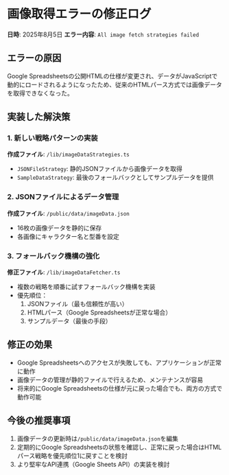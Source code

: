 # 画像取得エラーの修正ログ

**日時**: 2025年8月5日
**エラー内容**: `All image fetch strategies failed`

## エラーの原因

Google Spreadsheetsの公開HTMLの仕様が変更され、データがJavaScriptで動的にロードされるようになったため、従来のHTMLパース方式では画像データを取得できなくなった。

## 実装した解決策

### 1. 新しい戦略パターンの実装

**作成ファイル**: `/lib/imageDataStrategies.ts`
- `JSONFileStrategy`: 静的JSONファイルから画像データを取得
- `SampleDataStrategy`: 最後のフォールバックとしてサンプルデータを提供

### 2. JSONファイルによるデータ管理

**作成ファイル**: `/public/data/imageData.json`
- 16枚の画像データを静的に保存
- 各画像にキャラクター名と型番を設定

### 3. フォールバック機構の強化

**修正ファイル**: `/lib/imageDataFetcher.ts`
- 複数の戦略を順番に試すフォールバック機構を実装
- 優先順位：
  1. JSONファイル（最も信頼性が高い）
  2. HTMLパース（Google Spreadsheetsが正常な場合）
  3. サンプルデータ（最後の手段）

## 修正の効果

- Google Spreadsheetsへのアクセスが失敗しても、アプリケーションが正常に動作
- 画像データの管理が静的ファイルで行えるため、メンテナンスが容易
- 将来的にGoogle Spreadsheetsの仕様が元に戻った場合でも、両方の方式で動作可能

## 今後の推奨事項

1. 画像データの更新時は`/public/data/imageData.json`を編集
2. 定期的にGoogle Spreadsheetsの状態を確認し、正常に戻った場合はHTMLパース戦略を優先順位1に戻すことを検討
3. より堅牢なAPI連携（Google Sheets API）の実装を検討